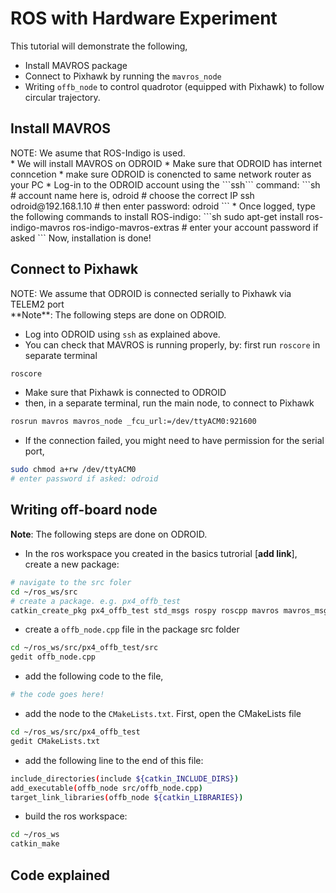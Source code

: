 # ROS with Hardware Experiment

This tutorial will demonstrate the following,
* Install MAVROS package
* Connect to Pixhawk by running the ```mavros_node```
* Writing ```offb_node``` to control quadrotor (equipped with Pixhawk) to follow circular trajectory.

## Install MAVROS
<div class="info">
NOTE: We asume that ROS-Indigo is used.
</div>
* We will install MAVROS on ODROID
* Make sure that ODROID has internet conncetion
* make sure ODROID is conencted to same network router as your PC
* Log-in to the ODROID account using the ```ssh``` command:
```sh
# account name here is, odroid
# choose the correct IP
ssh odroid@192.168.1.10
# then enter password: odroid
```
* Once logged, type the following commands to install ROS-indigo:
```sh
sudo apt-get install ros-indigo-mavros ros-indigo-mavros-extras
# enter your account password if asked
```
Now, installation is done!

## Connect to Pixhawk
<div class="info">
NOTE: We assume that ODROID is connected serially to Pixhawk via TELEM2 port
</div>
**Note**: The following steps are done on ODROID.

* Log into ODROID using ```ssh``` as explained above.
* You can check that MAVROS is running properly, by:
first run ```roscore``` in separate terminal
```sh
roscore
```
* Make sure that Pixhawk is connected to ODROID
* then, in a separate terminal, run the main node, to connect to Pixhawk
```sh
rosrun mavros mavros_node _fcu_url:=/dev/ttyACM0:921600
```
* If the connection failed, you might need to have permission for the serial port,
```sh
sudo chmod a+rw /dev/ttyACM0
# enter password if asked: odroid
```

## Writing off-board node
**Note**: The following steps are done on ODROID.
* In the ros workspace you created in the basics tutrorial [**add link**], create a new package:
```sh
# navigate to the src foler
cd ~/ros_ws/src
# create a package. e.g. px4_offb_test
catkin_create_pkg px4_offb_test std_msgs rospy roscpp mavros mavros_msgs
```
* create a ```offb_node.cpp``` file in the package src folder
```sh
cd ~/ros_ws/src/px4_offb_test/src
gedit offb_node.cpp
```
* add the following code to the file,
```sh
# the code goes here!
```
* add the node to the ```CMakeLists.txt```. First, open the CMakeLists file
```sh
cd ~/ros_ws/src/px4_offb_test
gedit CMakeLists.txt
```
* add the following line to the end of this file:
```sh
include_directories(include ${catkin_INCLUDE_DIRS})
add_executable(offb_node src/offb_node.cpp)
target_link_libraries(offb_node ${catkin_LIBRARIES})
```
* build the ros workspace:
```sh
cd ~/ros_ws
catkin_make
```
## Code explained